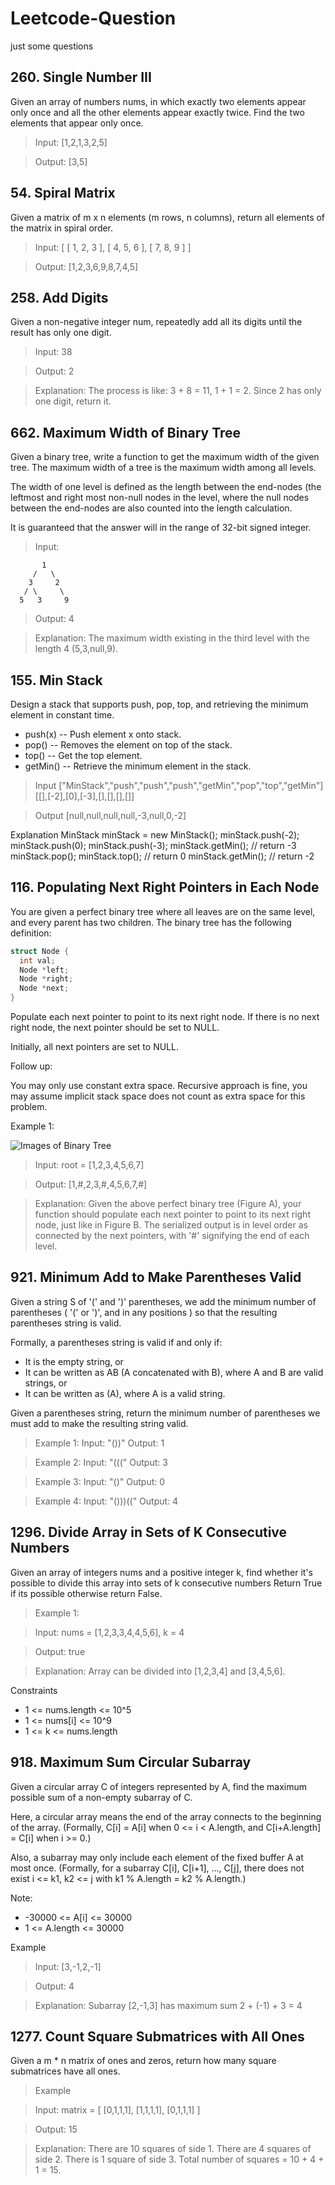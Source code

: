 # Leetcode-Question
just some questions

## 260. Single Number III

Given an array of numbers nums, in which exactly two elements appear only once and all the other elements appear exactly twice. Find the two elements that appear only once.

> Input:  [1,2,1,3,2,5]

> Output: [3,5]

## 54. Spiral Matrix

Given a matrix of m x n elements (m rows, n columns), return all elements of the matrix in spiral order.

> Input:
[
 [ 1, 2, 3 ],
 [ 4, 5, 6 ],
 [ 7, 8, 9 ]
]

> Output: [1,2,3,6,9,8,7,4,5]

## 258. Add Digits

Given a non-negative integer num, repeatedly add all its digits until the result has only one digit.

> Input: 38

> Output: 2 

> Explanation: The process is like: 3 + 8 = 11, 1 + 1 = 2. 
             Since 2 has only one digit, return it.
             
## 662. Maximum Width of Binary Tree

Given a binary tree, write a function to get the maximum width of the given tree. The maximum width of a tree is the maximum width among all levels.

The width of one level is defined as the length between the end-nodes (the leftmost and right most non-null nodes in the level, where the null nodes between the end-nodes are also counted into the length calculation.

It is guaranteed that the answer will in the range of 32-bit signed integer.

> Input: 

           1
         /   \
        3     2
       / \     \  
      5   3     9 
      
> Output: 4

> Explanation: The maximum width existing in the third level with the length 4 (5,3,null,9).

## 155. Min Stack

Design a stack that supports push, pop, top, and retrieving the minimum element in constant time.

  * push(x) -- Push element x onto stack.
  * pop() -- Removes the element on top of the stack.
  * top() -- Get the top element.
  * getMin() -- Retrieve the minimum element in the stack.
   
> Input
["MinStack","push","push","push","getMin","pop","top","getMin"]
[[],[-2],[0],[-3],[],[],[],[]]

> Output
[null,null,null,null,-3,null,0,-2]

> 
Explanation
MinStack minStack = new MinStack();
minStack.push(-2);
minStack.push(0);
minStack.push(-3);
minStack.getMin(); // return -3
minStack.pop();
minStack.top();    // return 0
minStack.getMin(); // return -2

## 116. Populating Next Right Pointers in Each Node

You are given a perfect binary tree where all leaves are on the same level, and every parent has two children. The binary tree has the following definition:
```C++
struct Node {
  int val;
  Node *left;
  Node *right;
  Node *next;
}
```
Populate each next pointer to point to its next right node. If there is no next right node, the next pointer should be set to NULL.

Initially, all next pointers are set to NULL.

 

Follow up:

   You may only use constant extra space.
   Recursive approach is fine, you may assume implicit stack space does not count as extra space for this problem.
   
Example 1:

![Images of Binary Tree](https://assets.leetcode.com/uploads/2019/02/14/116_sample.png)

> Input: root = [1,2,3,4,5,6,7]

> Output: [1,#,2,3,#,4,5,6,7,#]

> Explanation: Given the above perfect binary tree (Figure A), your function should populate each next pointer to point to its next right node, just like in Figure B. The serialized output is in level order as connected by the next pointers, with '#' signifying the end of each level.

## 921. Minimum Add to Make Parentheses Valid

Given a string S of '(' and ')' parentheses, we add the minimum number of parentheses ( '(' or ')', and in any positions ) so that the resulting parentheses string is valid.

Formally, a parentheses string is valid if and only if:

   * It is the empty string, or
   * It can be written as AB (A concatenated with B), where A and B are valid strings, or
   * It can be written as (A), where A is a valid string.

Given a parentheses string, return the minimum number of parentheses we must add to make the resulting string valid.

> Example 1:
 Input: "())"
 Output: 1

> Example 2:
 Input: "((("
 Output: 3

> Example 3:
 Input: "()"
 Output: 0

> Example 4:
 Input: "()))(("
 Output: 4

## 1296. Divide Array in Sets of K Consecutive Numbers

Given an array of integers nums and a positive integer k, find whether it's possible to divide this array into sets of k consecutive numbers
Return True if its possible otherwise return False.

> Example 1:

> Input: nums = [1,2,3,3,4,4,5,6], k = 4

> Output: true

> Explanation: Array can be divided into [1,2,3,4] and [3,4,5,6].

Constraints 

   * 1 <= nums.length <= 10^5
   * 1 <= nums[i] <= 10^9
   * 1 <= k <= nums.length
   
## 918. Maximum Sum Circular Subarray

Given a circular array C of integers represented by A, find the maximum possible sum of a non-empty subarray of C.

Here, a circular array means the end of the array connects to the beginning of the array.  (Formally, C[i] = A[i] when 0 <= i < A.length, and C[i+A.length] = C[i] when i >= 0.)

Also, a subarray may only include each element of the fixed buffer A at most once.  (Formally, for a subarray C[i], C[i+1], ..., C[j], there does not exist i <= k1, k2 <= j with k1 % A.length = k2 % A.length.)

Note:

   * -30000 <= A[i] <= 30000
   * 1 <= A.length <= 30000
   
Example 

> Input: [3,-1,2,-1]

> Output: 4

> Explanation: Subarray [2,-1,3] has maximum sum 2 + (-1) + 3 = 4


## 1277. Count Square Submatrices with All Ones

Given a m * n matrix of ones and zeros, return how many square submatrices have all ones.

> Example 

> Input: matrix =
[
  [0,1,1,1],
  [1,1,1,1],
  [0,1,1,1]
]

> Output: 15

> Explanation: 
  There are 10 squares of side 1.
  There are 4 squares of side 2.
  There is  1 square of side 3.
  Total number of squares = 10 + 4 + 1 = 15.



 
